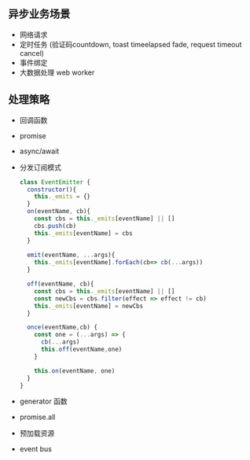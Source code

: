 

## 异步业务场景

- 网络请求
- 定时任务 (验证码countdown, toast timeelapsed fade, request timeout cancel)
- 事件绑定
- 大数据处理 web worker

## 处理策略

- 回调函数

- promise

- async/await

- 分发订阅模式

  ```js
  class EventEmitter {
    constructor(){
      this._emits = {}
    }
    on(eventName, cb){
      const cbs = this._emits[eventName] || []
      cbs.push(cb)
      this._emits[eventName] = cbs
    }
    
    emit(eventName, ...args){
      this._emits[eventName].forEach(cb=> cb(...args))
    }
  
    off(eventName, cb){
      const cbs = this._emits[eventName] || []
      const newCbs = cbs.filter(effect => effect != cb)
      this._emits[eventName] = newCbs
    }
  
    once(eventName,cb) {
      const one = (...args) => {
        cb(...args)
        this.off(eventName,one)
      }
  
      this.on(eventName, one)
    }
  }
  ```

  

- generator 函数

- promise.all

- 预加载资源

- event bus

  